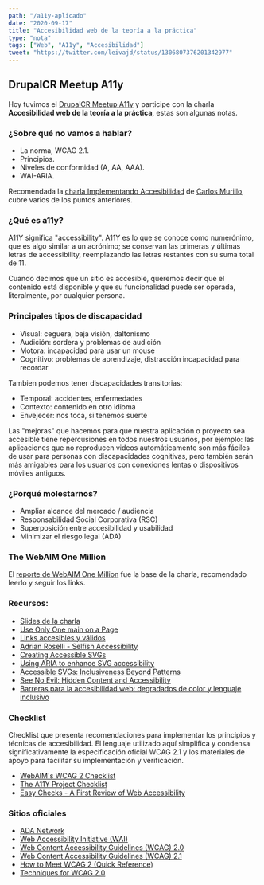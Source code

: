 ```yaml
---
path: "/a11y-aplicado"
date: "2020-09-17"
title: "Accesibilidad web de la teoría a la práctica"
type: "nota"
tags: ["Web", "A11y", "Accesibilidad"]
tweet: "https://twitter.com/leivajd/status/1306807376201342977"
---
```


## DrupalCR Meetup A11y

Hoy tuvimos el [DrupalCR Meetup A11y](https://youtu.be/NCgFw3YW1IU) y participe con la charla **Accesibilidad web de la teoría a la práctica**, estas son algunas notas.

### ¿Sobre qué no vamos a hablar?

- La norma, WCAG 2.1.
- Principios.
- Niveles de conformidad (A, AA, AAA).
- WAI-ARIA.

Recomendada la [charla Implementando Accesibilidad](https://youtu.be/oR2kvW1TxXY) de [Carlos Murillo](https://twitter.com/zoncho), cubre varios de los puntos anteriores.

### ¿Qué es a11y?

A11Y significa "accessibility". A11Y es lo que se conoce como numerónimo, que es algo similar a un acrónimo; se conservan las primeras y últimas letras de accessibility, reemplazando las letras restantes con su suma total de 11.

Cuando decimos que un sitio es accesible, queremos decir que el contenido está disponible y que su funcionalidad puede ser operada, literalmente, por cualquier persona.

### Principales tipos de discapacidad

- Visual: ceguera, baja visión, daltonismo
- Audición: sordera y problemas de audición
- Motora: incapacidad para usar un mouse
- Cognitivo: problemas de aprendizaje, distracción incapacidad para recordar

Tambien podemos tener discapacidades transitorias:

- Temporal: accidentes, enfermedades
- Contexto: contenido en otro idioma
- Envejecer: nos toca, si tenemos suerte

Las "mejoras" que hacemos para que nuestra aplicación o proyecto sea accesible tiene repercusiones en todos nuestros usuarios, por ejemplo: las aplicaciones que no reproducen videos automáticamente son más fáciles de usar para personas con discapacidades cognitivas, pero también serán más amigables para los usuarios con conexiones lentas o dispositivos móviles antiguos.

### ¿Porqué molestarnos?

- Ampliar alcance del mercado / audiencia
- Responsabilidad Social Corporativa (RSC)
- Superposición entre accesibilidad y usabilidad
- Minimizar el riesgo legal (ADA)

### The WebAIM One Million

El [reporte de WebAIM One Million](https://webaim.org/projects/million/) fue la base de la charla, recomendado leerlo y seguir los links.

### Recursos:

- [Slides de la charla](https://docs.google.com/presentation/d/1EvKi9ORbAwi-ih3L1SqKzqbnxTd1FFOPAxl5CcgXovc/edit?usp=sharing)
- [Use Only One main on a Page](https://adrianroselli.com/2015/09/use-only-one-main-on-a-page.html)
- [Links accesibles y válidos](https://leivajd.com/nota/links-accesibles)
- [Adrian Roselli - Selfish Accessibility](https://youtu.be/-O5b529V96g)
- [Creating Accessible SVGs](https://www.deque.com/blog/creating-accessible-svgs/)
- [Using ARIA to enhance SVG accessibility](https://developer.paciellogroup.com/blog/2013/12/using-aria-enhance-svg-accessibility/)
- [Accessible SVGs: Inclusiveness Beyond Patterns](https://www.smashingmagazine.com/2020/03/accessible-svgs-inclusiveness-beyond-patterns/)
- [See No Evil: Hidden Content and Accessibility](https://cloudfour.com/thinks/see-no-evil-hidden-content-and-accessibility/)
- [Barreras para la accesibilidad web: degradados de color y lenguaje inclusivo](https://wordpress.tv/2020/05/09/vicent-sanchis-barreras-para-la-accesibilidad-web-degradados-de-color-y-lenguaje-inclusivo/)

### Checklist

Checklist que presenta recomendaciones para implementar los principios y técnicas de accesibilidad. El lenguaje utilizado aquí simplifica y condensa significativamente la especificación oficial WCAG 2.1 y los materiales de apoyo para facilitar su implementación y verificación.

* [WebAIM's WCAG 2 Checklist](https://webaim.org/standards/wcag/checklist)
* [The A11Y Project Checklist](https://a11yproject.com/checklist/)
* [Easy Checks - A First Review of Web Accessibility](https://www.w3.org/WAI/test-evaluate/preliminary/#main)


### Sitios oficiales
* [ADA Network](https://adata.org/)
* [Web Accessibility Initiative (WAI)](https://www.w3.org/WAI/)
* [Web Content Accessibility Guidelines (WCAG) 2.0](https://www.w3.org/TR/WCAG20/)
* [Web Content Accessibility Guidelines (WCAG) 2.1](https://www.w3.org/TR/WCAG21/)
* [How to Meet WCAG 2 (Quick Reference)](https://www.w3.org/WAI/WCAG21/quickref/)
* [Techniques for WCAG 2.0](https://www.w3.org/TR/WCAG20-TECHS/)

